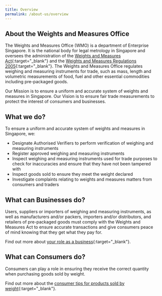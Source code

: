 ```yaml
---
title: Overview
permalink: /about-us/overview
---
```


## About the Weights and Measures Office
The Weights and Measures Office (WMO) is a department of Enterprise Singapore.
It is the national body for legal metrology in Singapore and oversees the administration of the [Weights and Measures Act][1]{:target="_blank"}  and the [Weights and Measures Regulations 2005][2]{:target="_blank"}. The Weights and Measures Office regulates weighing and measuring instruments for trade, such as mass, length and volumetric measurements of food, fuel and other essential commodities including pre-packaged goods.

Our Mission is to ensure a uniform and accurate system of weights and measures in Singapore. Our Vision is to ensure fair trade measurements to protect the interest of consumers and businesses. 

## What we do?

To ensure a uniform and accurate system of weights and measures in Singapore, we:

- Designate Authorised Verifiers to perform verification of weighing and measuring instruments
- Register approved weighing and measuring instruments
- Inspect weighing and measuring instruments used for trade purposes to check for inaccuracies and ensure that they have not been tampered with
- Inspect goods sold to ensure they meet the weight declared
- Investigate complaints relating to weights and measures matters from consumers and traders

[1]:https://sso.agc.gov.sg/Act/WMA1975
[2]:https://sso.agc.gov.sg/SL/WMA1975-S844-2005?DocDate=20180329

## What can Businesses do?
Users, suppliers or importers of weighing and measuring instruments, as well as manufacturers and/or packers, importers and/or distributors, and retailers of pre-packaged goods must comply with the Weights and Measures Act to ensure accurate transactions and give consumers peace of mind knowing that they get what they pay for. 

Find out more about [your role as a business](/businesses/overview){:target="_blank"}.

## What can Consumers do?
Consumers can play a role in ensuring they receive the correct quantity when purchasing goods sold by weight. 

Find out more about the [consumer tips for products sold by weight](/consumers/consumer-tips-for-products-sold-by-weight){:target="_blank"}.
